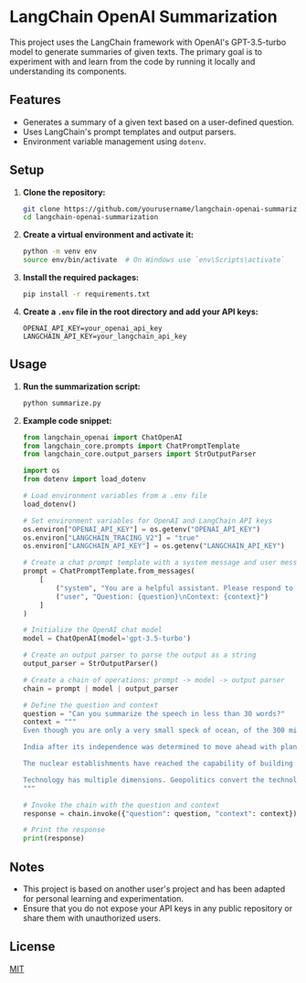 # LangChain OpenAI Summarization

This project uses the LangChain framework with OpenAI's GPT-3.5-turbo model to generate summaries of given texts. The primary goal is to experiment with and learn from the code by running it locally and understanding its components.

## Features

- Generates a summary of a given text based on a user-defined question.
- Uses LangChain's prompt templates and output parsers.
- Environment variable management using `dotenv`.

## Setup

1. **Clone the repository:**

    ```sh
    git clone https://github.com/yourusername/langchain-openai-summarization.git
    cd langchain-openai-summarization
    ```

2. **Create a virtual environment and activate it:**

    ```sh
    python -m venv env
    source env/bin/activate  # On Windows use `env\Scripts\activate`
    ```

3. **Install the required packages:**

    ```sh
    pip install -r requirements.txt
    ```

4. **Create a `.env` file in the root directory and add your API keys:**

    ```plaintext
    OPENAI_API_KEY=your_openai_api_key
    LANGCHAIN_API_KEY=your_langchain_api_key
    ```

## Usage

1. **Run the summarization script:**

    ```sh
    python summarize.py
    ```

2. **Example code snippet:**

    ```python
    from langchain_openai import ChatOpenAI
    from langchain_core.prompts import ChatPromptTemplate
    from langchain_core.output_parsers import StrOutputParser

    import os
    from dotenv import load_dotenv

    # Load environment variables from a .env file
    load_dotenv()

    # Set environment variables for OpenAI and LangChain API keys
    os.environ["OPENAI_API_KEY"] = os.getenv("OPENAI_API_KEY")
    os.environ["LANGCHAIN_TRACING_V2"] = "true"
    os.environ["LANGCHAIN_API_KEY"] = os.getenv("LANGCHAIN_API_KEY")

    # Create a chat prompt template with a system message and user message
    prompt = ChatPromptTemplate.from_messages(
        [
            ("system", "You are a helpful assistant. Please respond to the user request only based on the given context."),
            ("user", "Question: {question}\nContext: {context}")
        ]
    )

    # Initialize the OpenAI chat model
    model = ChatOpenAI(model='gpt-3.5-turbo')

    # Create an output parser to parse the output as a string
    output_parser = StrOutputParser()

    # Create a chain of operations: prompt -> model -> output parser
    chain = prompt | model | output_parser

    # Define the question and context
    question = "Can you summarize the speech in less than 30 words?"
    context = """
    Even though you are only a very small speck of ocean, of the 300 million children on whose shoulders the future of India rests, you can ignite the minds, light the fire, become a burning candle to light another candle. My dear children, you work in the school for about 25000 hours before you complete 12th std. Within the school curriculum / school hours, I want you to contribute to the Mission of Developed India by involving in the student centric activities like Literacy Development, Eco-Care Movement.

    India after its independence was determined to move ahead with planned policies for Science & Technology. Now, India is very near to self-sufficiency in food, making the ship to mouth existence of 1950s, an event of the past. Also improvements in the health sector, have eliminated few contagious diseases. There is a increase in life expectancy. Small scale industries provide high percentage of National GDP - a vast change in 1990s compared to 1950s. Today India can design, develop and launch world class geo-stationary and sun synchronous, remote sensing satellites.

    The nuclear establishments have reached the capability of building nuclear power stations, nuclear medicine and nuclear irradiation of agricultural seeds for growth in agricultural production. Today India has become a Nuclear Weapon State. Defence Research had led to design, development and production of Main Battle Tanks, strategic missile systems, electronic warfare systems and various armours. India is a missile power. Also we have seen growth in the Information Technology; the country is progressing in hardware and software export business of more than 10 billion dollars even though there are low ebbs in the last few years. India yet is a developing country. What Technology can do further?

    Technology has multiple dimensions. Geopolitics convert the technology to a particular nation's policy. The same policy will lead to economic prosperity and capability for national security. For example, the developments in chemical engineering brought fertilizers for higher yield of crops while the same science led to chemical weapons. Likewise, rocket technology developed for atmospheric research helped in launching satellites for remote sensing and communication applications which are vital for the economic development. The same technology led to development of missiles with specific defense needs that provides security for the nation. The aviation technology development has led to fighter and bomber aircraft, and the same technology will lead to passenger jet and also help operations requiring quick reach of support to people affected by disasters. At this stage, let us study global growth of technology and impact in human life.
    """

    # Invoke the chain with the question and context
    response = chain.invoke({"question": question, "context": context})

    # Print the response
    print(response)
    ```

## Notes

- This project is based on another user's project and has been adapted for personal learning and experimentation.
- Ensure that you do not expose your API keys in any public repository or share them with unauthorized users.

## License

[MIT](LICENSE)

